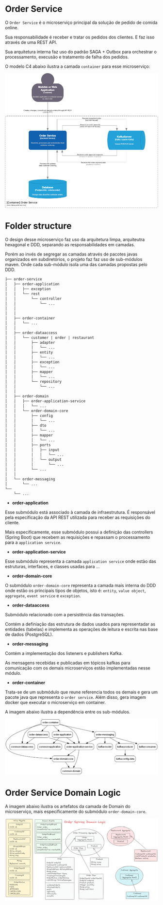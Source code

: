 # Order Service
O `Order Service` é o microserviço principal da solução de pedido de comida online. 

Sua responsabilidade é receber e tratar os pedidos dos clientes. E faz isso através de uma REST API.

Sua arquitetura interna faz uso do padrão SAGA + Outbox para orchestrar o processamento, execusão e tratamento de falha dos pedidos.

O modelo C4 abaixo ilustra a camada `container` para esse microserviço:

![Order Service C4 Model - Container](order-service-container.png "Order Service C4 Model (container)")


# Folder structure
O design desse microserviço faz uso da arquitetura limpa, arquiteutra hexagonal e DDD, separando as responsabilidades em camadas.

Porém ao invés de segregar as camadas através de pacotes javas organizados em subdiretórios, o projeto faz faz uso de sub-módulos maven. Onde cada sub-módulo isola uma das camadas propostas pelo DDD.

```
├── order-service
│   ├── order-application
│   │   ├── exception
│   │   └── rest
│   │       └── controller
│   │           └── ...
│   │   
│   │
│   ├── order-container
│   │   └── ...
│   │
│   ├── order-dataaccess
│   │   └── customer | order | restaurant
│   │       ├── adapter
│   │       │   └── ...
│   │       ├── entity
│   │       │   └── ...
│   │       ├── exception
│   │       │   └── ...
│   │       ├── mapper
│   │       │   └── ...
│   │       └── repository
│   │           └── ...
│   │
│   ├── order-domain
│   │   ├── order-application-service
│   │   │   └── ...
│   │   └── order-domain-core
│   │       ├── config
│   │       │   └── ...
│   │       ├── dto
│   │       │   └── ...
│   │       ├── mapper
│   │       │   └── ...
│   │       ├── ports
│   │       │   ├── input
│   │       │   │   └── ...
│   │       │   └── output
│   │       │       └── ...
│   │       └── ...
│   │
│   └── order-messaging
│       └── ...
└── 
    └── ...
```
- **order-application**

Esse submódulo está associado à camada de infraestrutura. É responsável pela especificação da API REST utilizada para receber as requisições do cliente.

Mais especificamente, esse submódulo possui a definição das controllers (Spring Boot) que recebem as requisições e repassam o processamento para a `application service`.


- **order-application-service**

Esse submódulo representa a camada `application service` onde estão das estruturas, interfaces, e classes usadas para ...

- **order-domain-core**

O submódulo `order-domain-core` representa a camada mais interna do DDD onde estão os principais tipos de objetos, isto é: `entity`, `value object`, `aggregate`, `event service` e `exception`.

- **order-dataaccess**

Submódulo relacionado com a persistência das transações.

Contém a definiação das estrutura de dados usados para representadar as entidades (tabelas) e implementa as operações de leitura e escrita nas base de dados (PostgreSQL).

- **order-messaging**

Contém a implementação dos listeners e publishers Kafka.

As mensagens recebidas e publicadas em tópicos kafkas para comunicação com os demais microserviços estão implementadas nesse módulo.

- **order-container**

Trata-se de um submódulo que reune referencia todos os demais e gera um pacote java que representa o `order service`. Além disso, gera imagem docker que executar o microserviço em container.


A imagem abaixo ilustra a dependência entre os sub-módulos.

![GraphViz](../docs/order-service-dependency-view.png "Order Service Dependency View")



# Order Service Domain Logic
A imagem abaixo ilustra os artefatos da camada de Domain do microserviço, mais especificamente do submódulo `order-domain-core`.

![Domain Logic](order-service-domain-logic.png "Order Service Domain Logic")
